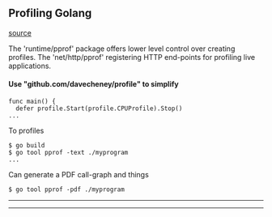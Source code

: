 ## Profiling Golang

[source](https://medium.com/@tjholowaychuk/profiling-golang-851db2d9ae24)

The 'runtime/pprof' package offers lower level control over creating profiles.
The 'net/http/pprof' registering HTTP end-points for profiling live applications.

#### Use "github.com/davecheney/profile" to simplify

```
func main() {
  defer profile.Start(profile.CPUProfile).Stop()
...

```

To profiles
```
$ go build
$ go tool pprof -text ./myprogram
...
```

Can generate a PDF call-graph and things
```
$ go tool pprof -pdf ./myprogram
```

---
---
